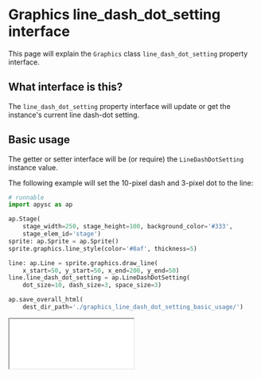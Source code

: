 # Graphics line_dash_dot_setting interface

This page will explain the `Graphics` class `line_dash_dot_setting` property interface.

## What interface is this?

The `line_dash_dot_setting` property interface will update or get the instance's current line dash-dot setting.

## Basic usage

The getter or setter interface will be (or require) the `LineDashDotSetting` instance value.

The following example will set the 10-pixel dash and 3-pixel dot to the line:

```py
# runnable
import apysc as ap

ap.Stage(
    stage_width=250, stage_height=100, background_color='#333',
    stage_elem_id='stage')
sprite: ap.Sprite = ap.Sprite()
sprite.graphics.line_style(color='#0af', thickness=5)

line: ap.Line = sprite.graphics.draw_line(
    x_start=50, y_start=50, x_end=200, y_end=50)
line.line_dash_dot_setting = ap.LineDashDotSetting(
    dot_size=10, dash_size=3, space_size=3)

ap.save_overall_html(
    dest_dir_path='./graphics_line_dash_dot_setting_basic_usage/')
```

<iframe src="static/graphics_line_dash_dot_setting_basic_usage/index.html" width="250" height=100></iframe>

